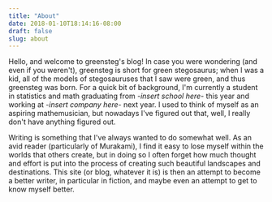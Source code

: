 ```yaml
---
title: "About"
date: 2018-01-10T18:14:16-08:00
draft: false
slug: about
---
```


Hello, and welcome to greensteg's blog! In case you were wondering (and even if you weren't), greensteg is short for green stegosaurus; when I was a kid, all of the models of stegosauruses that I saw were green, and thus greensteg was born. For a quick bit of background, I'm currently a student in statistics and math graduating from _-insert school here-_ this year and working at _-insert company here-_ next year. I used to think of myself as an aspiring mathemusician, but nowadays I've figured out that, well, I really don't have anything figured out.

Writing is something that I've always wanted to do somewhat well. As an avid reader (particularly of Murakami), I find it easy to lose myself within the worlds that others create, but in doing so I often forget how much thought and effort is put into the process of creating such beautiful landscapes and destinations. This site (or blog, whatever it is) is then an attempt to become a better writer, in particular in fiction, and maybe even an attempt to get to know myself better.
